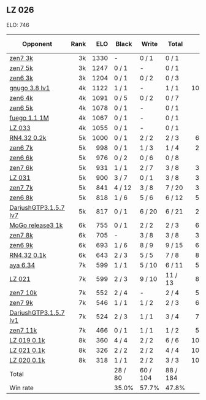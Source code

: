 ## LZ 026 ##

ELO: 746

Opponent | Rank | ELO | Black | Write | Total | Win rate
---------|-----:|----:|-------|-------|-------|-------:
[zen7 3k](zen7%203k.md) | 3k | 1330 | - | 0 / 1 | 0 / 1 | 0.0%
[zen7 5k](zen7%205k.md) | 3k | 1247 | 0 / 1 | - | 0 / 1 | 0.0%
[zen6 3k](zen6%203k.md) | 3k | 1204 | 0 / 1 | 0 / 2 | 0 / 3 | 0.0%
[gnugo 3.8 lv1](gnugo%203.8%20lv1.md) | 4k | 1122 | 1 / 1 | - | 1 / 1 | 100.0%
[zen6 4k](zen6%204k.md) | 4k | 1091 | 0 / 5 | 0 / 2 | 0 / 7 | 0.0%
[zen6 5k](zen6%205k.md) | 4k | 1078 | 0 / 1 | - | 0 / 1 | 0.0%
[fuego 1.1 1M](fuego%201.1%201M.md) | 4k | 1067 | 0 / 1 | - | 0 / 1 | 0.0%
[LZ 033](LZ%20033.md) | 4k | 1055 | 0 / 1 | - | 0 / 1 | 0.0%
[RN4.32 0.2k](RN4.32%200.2k.md) | 5k | 1000 | 0 / 1 | 2 / 2 | 2 / 3 | 66.7%
[zen6 7k](zen6%207k.md) | 5k | 998 | 0 / 1 | 1 / 3 | 1 / 4 | 25.0%
[zen6 6k](zen6%206k.md) | 5k | 976 | 0 / 2 | 0 / 6 | 0 / 8 | 0.0%
[zen7 6k](zen7%206k.md) | 5k | 931 | 1 / 1 | 2 / 7 | 3 / 8 | 37.5%
[LZ 031](LZ%20031.md) | 5k | 900 | 3 / 7 | 0 / 1 | 3 / 8 | 37.5%
[zen7 7k](zen7%207k.md) | 5k | 841 | 4 / 12 | 3 / 8 | 7 / 20 | 35.0%
[zen6 8k](zen6%208k.md) | 5k | 818 | 1 / 6 | 5 / 6 | 6 / 12 | 50.0%
[DariushGTP3.1.5.7 lv7](DariushGTP3.1.5.7%20lv7.md) | 5k | 817 | 0 / 1 | 6 / 20 | 6 / 21 | 28.6%
[MoGo release3 1k](MoGo%20release3%201k.md) | 6k | 755 | 0 / 1 | 2 / 2 | 2 / 3 | 66.7%
[zen7 8k](zen7%208k.md) | 6k | 705 | - | 3 / 8 | 3 / 8 | 37.5%
[zen6 9k](zen6%209k.md) | 6k | 693 | 1 / 6 | 8 / 9 | 9 / 15 | 60.0%
[RN4.32 0.1k](RN4.32%200.1k.md) | 6k | 643 | 2 / 3 | 5 / 5 | 7 / 8 | 87.5%
[aya 6.34](aya%206.34.md) | 7k | 599 | 1 / 1 | 5 / 10 | 6 / 11 | 54.5%
[LZ 021](LZ%20021.md) | 7k | 599 | 2 / 3 | 9 / 10 | 11 / 13 | 84.6%
[zen7 10k](zen7%2010k.md) | 7k | 552 | 2 / 4 | - | 2 / 4 | 50.0%
[zen7 9k](zen7%209k.md) | 7k | 546 | 1 / 1 | 1 / 2 | 2 / 3 | 66.7%
[DariushGTP3.1.5.7 lv1](DariushGTP3.1.5.7%20lv1.md) | 7k | 524 | 2 / 3 | 1 / 1 | 3 / 4 | 75.0%
[zen7 11k](zen7%2011k.md) | 7k | 466 | 0 / 1 | 1 / 1 | 1 / 2 | 50.0%
[LZ 019 0.1k](LZ%20019%200.1k.md) | 8k | 360 | 4 / 4 | 2 / 2 | 6 / 6 | 100.0%
[LZ 021 0.1k](LZ%20021%200.1k.md) | 8k | 326 | 2 / 2 | 2 / 2 | 4 / 4 | 100.0%
[LZ 020 0.1k](LZ%20020%200.1k.md) | 8k | 318 | 1 / 1 | 2 / 2 | 3 / 3 | 100.0%
Total | | | 28 / 80 | 60 / 104 | 88 / 184 | 
Win rate| | | 35.0% | 57.7% | 47.8% | 
